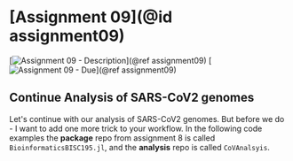 # [Assignment 09](@id assignment09)

[![Assignment 09 - Description](https://img.shields.io/badge/09-Description-blue?style=for-the-badge&logo=open%20badges)](@ref assignment09)
[![Assignment 09 - Due](https://img.shields.io/badge/Due-7%2F20%2F2020-orange?style=for-the-badge&logo=open%20badges)](@ref assignment09)

## Continue Analysis of SARS-CoV2 genomes

Let's continue with our analysis of SARS-CoV2 genomes.
But before we do - I want to add one more trick to your workflow.
In the following code examples the **package** repo
from assignment 8 is called `BioinformaticsBISC195.jl`,
and the **analysis** repo is called `CoVAnalsyis`.

